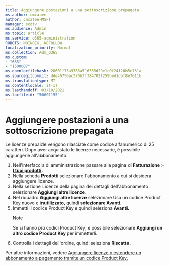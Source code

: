 ```yaml
---
title: Aggiungere postazioni a una sottoscrizione prepagata
ms.author: cmcatee
author: cmcatee-MSFT
manager: scotv
ms.audience: Admin
ms.topic: article
ms.service: o365-administration
ROBOTS: NOINDEX, NOFOLLOW
localization_priority: Normal
ms.collection: Adm_O365
ms.custom:
- "663"
- "1500007"
ms.openlocfilehash: 28601f73a9766a516565d29e1c0f24f20b5e731a
ms.sourcegitcommit: dde46756ac370b3f384702f259bed1dbf8e7611b
ms.translationtype: MT
ms.contentlocale: it-IT
ms.lasthandoff: 03/10/2021
ms.locfileid: "50601155"
---
```

# <a name="add-seats-to-a-prepaid-subscription"></a>Aggiungere postazioni a una sottoscrizione prepagata

Le licenze prepaide vengono rilasciate come codice alfanumerico di 25 caratteri. Dopo aver acquistato le licenze necessarie, è possibile aggiungerle all'abbonamento.

1. Nell'interfaccia di amministrazione passare alla pagina di **Fatturazione** > **[I tuoi prodotti](https://go.microsoft.com/fwlink/p/?linkid=842054)**.
2. Nella scheda **Prodotti** selezionare l'abbonamento a cui si desidera aggiungere licenze.
3. Nella sezione Licenze della  pagina dei dettagli dell'abbonamento selezionare **Aggiungi altre licenze.**
4. Nel riquadro **Aggiungi altre licenze** selezionare Usa un codice Product Key nuovo e **inutilizzato,** quindi **selezionare Avanti.**
5. Immetti il codice Product Key e quindi seleziona **Avanti.**
    > [!NOTE]
    > Se si hanno più codici Product Key, è possibile selezionare **Aggiungi un altro codice Product Key** per immetterli.
6. Controlla i dettagli dell'ordine, quindi seleziona **Riscatta.**

Per altre informazioni, vedere [Aggiungere licenze o estendere un abbonamento a pagamento tramite un codice Product Key.](https://docs.microsoft.com/microsoft-365/commerce/licenses/add-licenses-using-product-key)